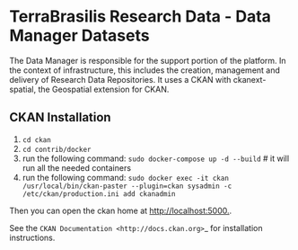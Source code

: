# TerraBrasilis Research Data - Data Manager Datasets
The Data Manager is responsible for the support portion of the platform. In the context of infrastructure, this includes the creation, management and delivery of Research Data Repositories. It uses a CKAN with ckanext-spatial, the Geospatial extension for CKAN.

CKAN Installation
------------

1. `cd ckan`
2. `cd contrib/docker`
3. run the following command: `sudo docker-compose up -d --build` # it will run all the needed containers
4. run the following command: `sudo docker exec -it ckan /usr/local/bin/ckan-paster --plugin=ckan sysadmin -c /etc/ckan/production.ini add ckanadmin`

Then you can open the ckan home at [http://localhost:5000.](http://localhost:5000.).

See the `CKAN Documentation <http://docs.ckan.org>`_ for installation instructions.




